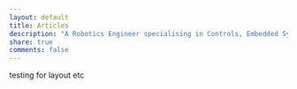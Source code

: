 ```yaml
---
layout: default
title: Articles
description: "A Robotics Engineer specialising in Controls, Embedded Systems, and Human-Robot Interactions"
share: true
comments: false
---
```


testing for layout etc
